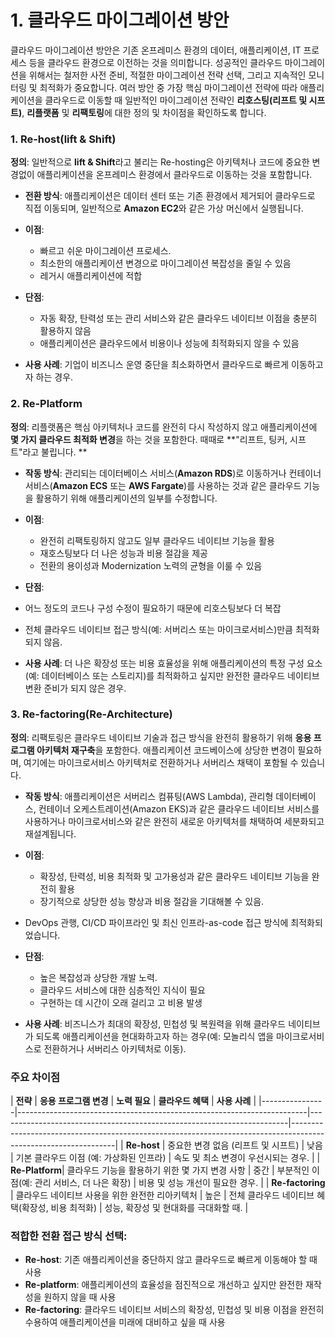 # 1. 클라우드 마이그레이션 방안
클라우드 마이그레이션 방안은 기존 온프레미스 환경의 데이터, 애플리케이션, IT 프로세스 등을 클라우드 환경으로 이전하는 것을 의미합니다. 성공적인 클라우드 마이그레이션을 위해서는 철저한 사전 준비, 적절한 마이그레이션 전략 선택, 그리고 지속적인 모니터링 및 최적화가 중요합니다. 
여러 방안 중 가장 핵심 마이그레이션 전략에 따라 애플리케이션을 클라우드로 이동할 때 일반적인 마이그레이션 전략인 **리호스팅(리프트 및 시프트)**, **리플랫폼** 및 **리팩토링**에 대한 정의 및 차이점을 확인하도록 합니다.

### 1. **Re-host(lift & Shift)**

**정의**: 일반적으로 **lift & Shift**라고 불리는 Re-hosting은 아키텍처나 코드에 중요한 변경없이 애플리케이션을 온프레미스 환경에서 클라우드로 이동하는 것을 포함합니다.
- **전환 방식**: 애플리케이션은 데이터 센터 또는 기존 환경에서 제거되어 클라우드로 직접 이동되며, 일반적으로 **Amazon EC2**와 같은 가상 머신에서 실행됩니다.
- **이점**:
  - 빠르고 쉬운 마이그레이션 프로세스.
  - 최소한의 애플리케이션 변경으로 마이그레이션 복잡성을 줄일 수 있음
  - 레거시 애플리케이션에 적합

- **단점**:
  - 자동 확장, 탄력성 또는 관리 서비스와 같은 클라우드 네이티브 이점을 충분히 활용하지 않음
  - 애플리케이션은 클라우드에서 비용이나 성능에 최적화되지 않을 수 있음

- **사용 사례**: 기업이 비즈니스 운영 중단을 최소화하면서 클라우드로 빠르게 이동하고자 하는 경우.

### 2. **Re-Platform**

**정의**: 리플랫폼은 핵심 아키텍처나 코드를 완전히 다시 작성하지 않고 애플리케이션에 **몇 가지 클라우드 최적화 변경**을 하는 것을 포함한다. 때때로 **"리프트, 팅커, 시프트"라고 불립니다. **

- **작동 방식**: 관리되는 데이터베이스 서비스(**Amazon RDS**)로 이동하거나 컨테이너 서비스(**Amazon ECS** 또는 **AWS Fargate**)를 사용하는 것과 같은 클라우드 기능을 활용하기 위해 애플리케이션의 일부를 수정합니다.
- **이점**:
  - 완전히 리팩토링하지 않고도 일부 클라우드 네이티브 기능을 활용
  - 재호스팅보다 더 나은 성능과 비용 절감을 제공
  - 전환의 용이성과 Modernization 노력의 균형을 이룰 수 있음

- **단점**:
- 어느 정도의 코드나 구성 수정이 필요하기 때문에 리호스팅보다 더 복잡
- 전체 클라우드 네이티브 접근 방식(예: 서버리스 또는 마이크로서비스)만큼 최적화되지 않음.

- **사용 사례**: 더 나은 확장성 또는 비용 효율성을 위해 애플리케이션의 특정 구성 요소(예: 데이터베이스 또는 스토리지)를 최적화하고 싶지만 완전한 클라우드 네이티브 변환 준비가 되지 않은 경우.

### 3. **Re-factoring(Re-Architecture)**

**정의**: 리팩토링은 클라우드 네이티브 기술과 접근 방식을 완전히 활용하기 위해 **응용 프로그램 아키텍처 재구축**을 포함한다. 애플리케이션 코드베이스에 상당한 변경이 필요하며, 여기에는 마이크로서비스 아키텍처로 전환하거나 서버리스 채택이 포함될 수 있습니다.
- **작동 방식**: 애플리케이션은 서버리스 컴퓨팅(AWS Lambda), 관리형 데이터베이스, 컨테이너 오케스트레이션(Amazon EKS)과 같은 클라우드 네이티브 서비스를 사용하거나 마이크로서비스와 같은 완전히 새로운 아키텍처를 채택하여 세분화되고 재설계됩니다.
- **이점**:
  - 확장성, 탄력성, 비용 최적화 및 고가용성과 같은 클라우드 네이티브 기능을 완전히 활용
  - 장기적으로 상당한 성능 향상과 비용 절감을 기대해볼 수 있음.

- DevOps 관행, CI/CD 파이프라인 및 최신 인프라-as-code 접근 방식에 최적화되었습니다.

- **단점**:
  - 높은 복잡성과 상당한 개발 노력.
  - 클라우드 서비스에 대한 심층적인 지식이 필요
  - 구현하는 데 시간이 오래 걸리고 고 비용 발생

- **사용 사례**: 비즈니스가 최대의 확장성, 민첩성 및 복원력을 위해 클라우드 네이티브가 되도록 애플리케이션을 현대화하고자 하는 경우(예: 모놀리식 앱을 마이크로서비스로 전환하거나 서버리스 아키텍처로 이동).

### **주요 차이점**

| **전략** | **응용 프로그램 변경** | **노력 필요** | **클라우드 혜택** | **사용 사례** |
|----------------|------------------------------------------------------------------------|------------------------------------------------------------------------|----------------------------------------------------------------------------------------------------------------|
| **Re-host** | 중요한 변경 없음 (리프트 및 시프트) | 낮음 | 기본 클라우드 이점 (예: 가상화된 인프라) | 속도 및 최소 변경이 우선시되는 경우. |
| **Re-Platform**| 클라우드 기능을 활용하기 위한 몇 가지 변경 사항 | 중간 | 부분적인 이점(예: 관리 서비스, 더 나은 확장) | 비용 및 성능 개선이 필요한 경우. |
| **Re-factoring** | 클라우드 네이티브 사용을 위한 완전한 리아키텍처 | 높은 | 전체 클라우드 네이티브 혜택(확장성, 비용 최적화) | 성능, 확장성 및 현대화를 극대화할 때. |


### **적합한 전환 접근 방식 선택**:

- **Re-host**: 기존 애플리케이션을 중단하지 않고 클라우드로 빠르게 이동해야 할 때 사용
- **Re-platform**: 애플리케이션의 효율성을 점진적으로 개선하고 싶지만 완전한 재작성을 원하지 않을 때 사용
- **Re-factoring**: 클라우드 네이티브 서비스의 확장성, 민첩성 및 비용 이점을 완전히 수용하여 애플리케이션을 미래에 대비하고 싶을 때 사용

